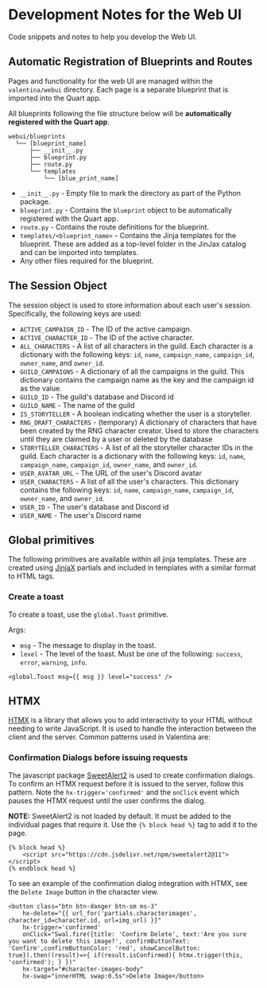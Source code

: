 # Development Notes for the Web UI

Code snippets and notes to help you develop the Web UI.

## Automatic Registration of Blueprints and Routes

Pages and functionality for the web UI are managed within the `valentina/webui` directory. Each page is a separate blueprint that is imported into the Quart app.

All blueprints following the file structure below will be **automatically registered with the Quart app**.

```
webui/blueprints
  └── [blueprint_name]
      ├── __init__.py
      ├── blueprint.py
      ├── route.py
      └── templates
          └── [blue_print_name]
```

-   `__init__.py` - Empty file to mark the directory as part of the Python package.
-   `blueprint.py` - Contains the `blueprint` object to be automatically registered with the Quart app.
-   `route.py` - Contains the route definitions for the blueprint.
-   `templates/<blueprint_name>` - Contains the Jinja templates for the blueprint. These are added as a top-level folder in the JinJax catalog and can be imported into templates.
-   Any other files required for the blueprint.

## The Session Object

The session object is used to store information about each user's session. Specifically, the following keys are used:

-   `ACTIVE_CAMPAIGN_ID` - The ID of the active campaign.
-   `ACTIVE_CHARACTER_ID` - The ID of the active character.
-   `ALL_CHARACTERS` - A list of all characters in the guild. Each character is a dictionary with the following keys: `id`, `name`, `campaign_name`, `campaign_id`, `owner_name`, and `owner_id`.
-   `GUILD_CAMPAIGNS` - A dictionary of all the campaigns in the guild. This dictionary contains the campaign name as the key and the campaign id as the value.
-   `GUILD_ID` - The guild's database and Discord id
-   `GUILD_NAME` - The name of the guild
-   `IS_STORYTELLER` - A boolean indicating whether the user is a storyteller.
-   `RNG_DRAFT_CHARACTERS` - (temporary) A dictionary of characters that have been created by the RNG character creator. Used to store the characters until they are claimed by a user or deleted by the database
-   `STORYTELLER_CHARACTERS` - A list of all the storyteller character IDs in the guild. Each character is a dictionary with the following keys: `id`, `name`, `campaign_name`, `campaign_id`, `owner_name`, and `owner_id`.
-   `USER_AVATAR_URL` - The URL of the user's Discord avatar
-   `USER_CHARACTERS` - A list of all the user's characters. This dictionary contains the following keys: `id`, `name`, `campaign_name`, `campaign_id`, `owner_name`, and `owner_id`.
-   `USER_ID` - The user's database and Discord id
-   `USER_NAME` - The user's Discord name

## Global primitives

The following primitives are available within all jinja templates. These are created using [JinjaX](https://jinjax.scaletti.dev/) partials and included in templates with a similar format to HTML tags.

### Create a toast

To create a toast, use the `global.Toast` primitive.

Args:

-   `msg` - The message to display in the toast.
-   `level` - The level of the toast. Must be one of the following: `success`, `error`, `warning`, `info`.

```jinja
<global.Toast msg={{ msg }} level="success" />
```

## HTMX

[HTMX](https://htmx.org/) is a library that allows you to add interactivity to your HTML without needing to write JavaScript. It is used to handle the interaction between the client and the server. Common patterns used in Valentina are:

### Confirmation Dialogs before issuing requests

The javascript package [SweetAlert2](https://sweetalert2.github.io/) is used to create confirmation dialogs. To confirm an HTMX request before it is issued to the server, follow this pattern. Note the `hx-trigger='confirmed'` and the `onClick` event which pauses the HTMX request until the user confirms the dialog.

**NOTE:** SweetAlert2 is not loaded by default. It must be added to the individual pages that require it. Use the `{% block head %}` tag to add it to the page.

```jinja
{% block head %}
    <script src="https://cdn.jsdelivr.net/npm/sweetalert2@11"></script>
{% endblock head %}
```

To see an example of the confirmation dialog integration with HTMX, see the `Delete Image` button in the character view.

```jinja
<button class="btn btn-danger btn-sm ms-3"
    hx-delete="{{ url_for('partials.characterimages', character_id=character.id, url=img_url) }}"
    hx-trigger='confirmed'
    onClick="Swal.fire({title: 'Confirm Delete', text:'Are you sure you want to delete this image?', confirmButtonText: 'Confirm',confirmButtonColor: 'red', showCancelButton: true}).then((result)=>{ if(result.isConfirmed){ htmx.trigger(this, 'confirmed'); } })"
    hx-target="#character-images-body"
    hx-swap="innerHTML swap:0.5s">Delete Image</button>
```
